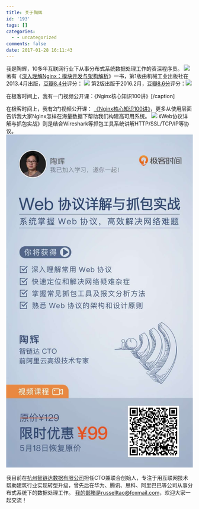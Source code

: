 ```yaml
---
title: 关于陶辉
id: '193'
tags: []
categories:
  - - uncategorized
comments: false
date: 2017-01-28 16:11:43
---
```


我是陶辉，10多年互联网行业下从事分布式系统数据处理工作的资深程序员。 ![](http://www.taohui.pub/wp-content/uploads/2018/12/精修2-683x1024.jpeg) 著有《[深入理解Nginx：模块开发与架构解析](https://book.douban.com/subject/26745255/)》一书，第1版由机械工业出版社在2013.4月出版，[豆瓣8.4分](https://book.douban.com/subject/22793675/)评分： [![](http://www.taohui.pub/wp-content/uploads/2018/12/nginx第1版-793x1024.jpg)](https://book.douban.com/subject/22793675/) 第2版出版于2016.2月，[豆瓣8.6分](https://book.douban.com/subject/22793675/)评分：[![](http://www.taohui.pub/wp-content/uploads/2018/06/2版封面-1.jpg)](https://baike.baidu.com/item/%E6%B7%B1%E5%85%A5%E7%90%86%E8%A7%A3Nginx) 

在极客时间上，我有一门视频公开课：《Nginx核心知识100讲》\[/caption\] 

在极客时间上，我有2门视频公开课：
[《Nginx核心知识100讲》](https://time.geekbang.org/column/article/74528)，更多从使用层面告诉我大家Nginx怎样在海量数据下帮助我们构建高可用系统。 [![](http://www.taohui.pub/wp-content/uploads/2018/12/poster-576x1024.jpg)](http://www.taohui.pub/2018/12/27/nginx%e6%a0%b8%e5%bf%83%e7%9f%a5%e8%af%86100%e8%ae%b2%e8%af%be%e4%bb%b6/poster/) 
《Web协议详解与抓包实战》则是结合Wireshark等抓包工具系统讲解HTTP/SSL/TCP/IP等协议。 [![](/2019/05/poster.jpg)](http://www.taohui.pub/2019/05/06/%e4%b8%ba%e4%bb%80%e4%b9%88%e8%a6%81%e5%87%baweb%e5%8d%8f%e8%ae%ae%e8%bf%99%e9%97%a8%e8%af%be/poster-2/) 

我目前在[杭州智链达数据有限公司](http://www.zlddata.com/aboutus/)担任CTO兼联合创始人，专注于用互联网技术帮助建筑行业实现转型升级，曾先后在华为、腾讯、思科、阿里巴巴等公司从事分布式系统下的数据处理工作。 我的邮箱是russelltao@foxmail.com，欢迎大家一起交流！
